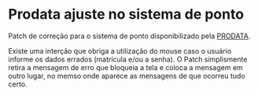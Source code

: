 # Prodata ajuste no sistema de ponto

Patch de correção para o sistema de ponto disponibilizado pela [PRODATA](http://prodata.inf.br/ "Prodata").

Existe uma interção que obriga a utilização do mouse caso o usuário informe os dados errados (matrícula e/ou a senha). O Patch simplismente retira a mensagem de erro que bloqueia a tela e coloca a mensagem em outro lugar, no memso onde aparece as mensagens de que ocorreu tudo certo.